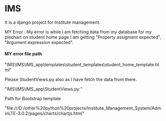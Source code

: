 # IMS
It is a django project for Institute management.


MY Error :
My error is while i am fetching data from my database for my piechart on student home page I am getting "Property assigment expected", "Argument expression expected".

<h4>MY error file path </h4>

"IMS\IMS\IMS_app\templates\student_templates\student_home_template.html"

Please StudentViews.py also as I have fetch the data from there.

"IMS\IMS\IMS_app\StudentViews.py "


Path for Bootstrap template

"file:///D:/other%20python%20projects/Institute_Management_System/AdminLTE-3.0.2/pages/charts/chartjs.html"





